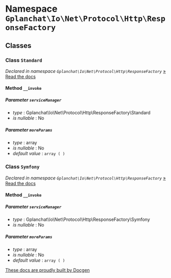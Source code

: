 Namespace `Gplanchat\Io\Net\Protocol\Http\ResponseFactory`
==========



## Classes

### Class `Standard`

_Declared in namespace `Gplanchat\Io\Net\Protocol\Http\ResponseFactory`_ [» Read the docs](Gplanchat-Io-Net-Protocol-Http-ResponseFactory.md#class-standard)



#### Method `__invoke`



##### Parameter `serviceManager`


* *type* : Gplanchat\Io\Net\Protocol\Http\ResponseFactory\Standard
* *is nullable* : No


##### Parameter `moreParams`


* *type* : array
* *is nullable* : No
* *default value* : `array (
)`




### Class `Symfony`

_Declared in namespace `Gplanchat\Io\Net\Protocol\Http\ResponseFactory`_ [» Read the docs](Gplanchat-Io-Net-Protocol-Http-ResponseFactory.md#class-symfony)



#### Method `__invoke`



##### Parameter `serviceManager`


* *type* : Gplanchat\Io\Net\Protocol\Http\ResponseFactory\Symfony
* *is nullable* : No


##### Parameter `moreParams`


* *type* : array
* *is nullable* : No
* *default value* : `array (
)`






[These docs are proudly built by Docgen](https://github.com/gplanchat/php-docgen)